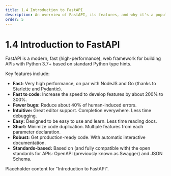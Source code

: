 ```yaml
---
title: 1.4 Introduction to FastAPI
description: An overview of FastAPI, its features, and why it's a popular choice for building APIs.
order: 5 
---
```


# 1.4 Introduction to FastAPI

FastAPI is a modern, fast (high-performance), web framework for building APIs with Python 3.7+ based on standard Python type hints.

Key features include:
- **Fast:** Very high performance, on par with NodeJS and Go (thanks to Starlette and Pydantic).
- **Fast to code:** Increase the speed to develop features by about 200% to 300%.
- **Fewer bugs:** Reduce about 40% of human-induced errors.
- **Intuitive:** Great editor support. Completion everywhere. Less time debugging.
- **Easy:** Designed to be easy to use and learn. Less time reading docs.
- **Short:** Minimize code duplication. Multiple features from each parameter declaration.
- **Robust:** Get production-ready code. With automatic interactive documentation.
- **Standards-based:** Based on (and fully compatible with) the open standards for APIs: OpenAPI (previously known as Swagger) and JSON Schema.

Placeholder content for "Introduction to FastAPI".

